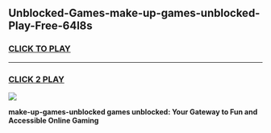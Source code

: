 
## Unblocked-Games-make-up-games-unblocked-Play-Free-64l8s
<h3>
<a href="https://premium76.site?title=make-up-games-unblocked&ref=10A">CLICK TO PLAY</a></h3>
<hr>

<h3>
<a href="https://premium76.site?title=make-up-games-unblocked&ref=10A">CLICK 2 PLAY</a>
  
</h3>

<a href="https://premium76.site?title=make-up-games-unblocked&ref=10A"><img src="https://clearcache.store/games.png"></a>


**make-up-games-unblocked games unblocked: Your Gateway to Fun and Accessible Online Gaming**
